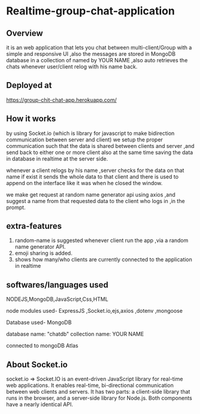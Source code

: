 # Realtime-group-chat-application
## Overview
it is an web application that lets you chat between multi-client/Group with a simple and responsive UI ,also the messages are stored in MongoDB database in a collection of named by YOUR NAME ,also auto retrieves the chats whenever user/client relog with his name back.

## Deployed at
https://group-chit-chat-app.herokuapp.com/

## How it works
by using Socket.io (which is library for javascript to make bidirection communication between server and client)
we setup the proper communication such that the data is shared between clients and server ,and send back to either one or more client also at the same time saving the data in database in realtime at the server side.

whenever a client relogs by his name ,server checks for the data on that name if exist it sends the whole data to that client and there is used to append on the interface like it was when he closed the window.

we make get request at random name generator api using axios ,and suggest a name from that requested data to the client who logs in ,in the prompt.

## extra-features
1) random-name is suggested whenever client run the app ,via a random name generator API.
2) emoji sharing is added.
3) shows how many/who clients are currently connected to the application in realtime

## softwares/languages used
NODEJS,MongoDB,JavaScript,Css,HTML

node modules used-
ExpressJS ,Socket.io,ejs,axios ,dotenv ,mongoose

Database used-
MongoDB

database name: "chatdb"
collection name: YOUR NAME

connected to mongoDB Atlas

## About Socket.io
socket.io => Socket.IO is an event-driven JavaScript library for real-time web applications. It enables real-time, bi-directional communication between web clients and servers. It has two parts: a client-side library that runs in the browser, and a server-side library for Node.js. Both components have a nearly identical API.

